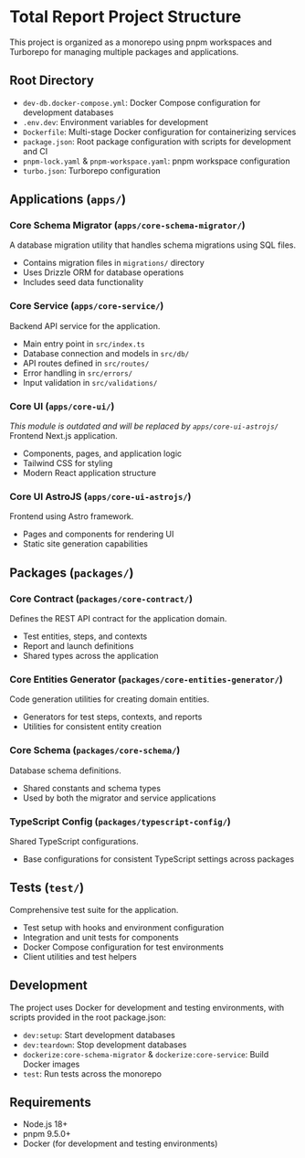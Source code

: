 # Total Report Project Structure

This project is organized as a monorepo using pnpm workspaces and Turborepo for managing multiple packages and applications.

## Root Directory

- `dev-db.docker-compose.yml`: Docker Compose configuration for development databases
- `.env.dev`: Environment variables for development
- `Dockerfile`: Multi-stage Docker configuration for containerizing services
- `package.json`: Root package configuration with scripts for development and CI
- `pnpm-lock.yaml` & `pnpm-workspace.yaml`: pnpm workspace configuration
- `turbo.json`: Turborepo configuration

## Applications (`apps/`)

### Core Schema Migrator (`apps/core-schema-migrator/`)
A database migration utility that handles schema migrations using SQL files.
- Contains migration files in `migrations/` directory
- Uses Drizzle ORM for database operations
- Includes seed data functionality

### Core Service (`apps/core-service/`)
Backend API service for the application.
- Main entry point in `src/index.ts`
- Database connection and models in `src/db/`
- API routes defined in `src/routes/`
- Error handling in `src/errors/`
- Input validation in `src/validations/`

### Core UI (`apps/core-ui/`)
*This module is outdated and will be replaced by `apps/core-ui-astrojs/`*
Frontend Next.js application.
- Components, pages, and application logic
- Tailwind CSS for styling
- Modern React application structure

### Core UI AstroJS (`apps/core-ui-astrojs/`)
Frontend using Astro framework.
- Pages and components for rendering UI
- Static site generation capabilities

## Packages (`packages/`)

### Core Contract (`packages/core-contract/`)
Defines the REST API contract for the application domain.
- Test entities, steps, and contexts
- Report and launch definitions
- Shared types across the application

### Core Entities Generator (`packages/core-entities-generator/`)
Code generation utilities for creating domain entities.
- Generators for test steps, contexts, and reports
- Utilities for consistent entity creation

### Core Schema (`packages/core-schema/`)
Database schema definitions.
- Shared constants and schema types
- Used by both the migrator and service applications

### TypeScript Config (`packages/typescript-config/`)
Shared TypeScript configurations.
- Base configurations for consistent TypeScript settings across packages

## Tests (`test/`)

Comprehensive test suite for the application.
- Test setup with hooks and environment configuration
- Integration and unit tests for components
- Docker Compose configuration for test environments
- Client utilities and test helpers

## Development

The project uses Docker for development and testing environments, with scripts provided in the root package.json:

- `dev:setup`: Start development databases
- `dev:teardown`: Stop development databases
- `dockerize:core-schema-migrator` & `dockerize:core-service`: Build Docker images
- `test`: Run tests across the monorepo

## Requirements

- Node.js 18+
- pnpm 9.5.0+
- Docker (for development and testing environments)

